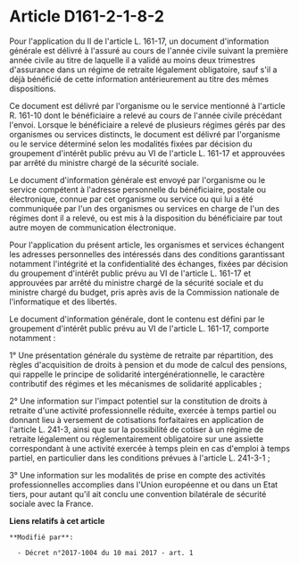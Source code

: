 # Article D161-2-1-8-2

Pour l'application du II de l'article L. 161-17, un document d'information générale est délivré à l'assuré au cours de
l'année civile suivant la première année civile au titre de laquelle il a validé au moins deux trimestres d'assurance dans un
régime de retraite légalement obligatoire, sauf s'il a déjà bénéficié de cette information antérieurement au titre des mêmes
dispositions.

Ce document est délivré par l'organisme ou le service mentionné à l'article R. 161-10 dont le bénéficiaire a relevé au cours
de l'année civile précédant l'envoi. Lorsque le bénéficiaire a relevé de plusieurs régimes gérés par des organismes ou
services distincts, le document est délivré par l'organisme ou le service déterminé selon les modalités fixées par décision
du groupement d'intérêt public prévu au VI de l'article L. 161-17 et approuvées par arrêté du ministre chargé de la sécurité
sociale.

Le document d'information générale est envoyé par l'organisme ou le service compétent à l'adresse personnelle du
bénéficiaire, postale ou électronique, connue par cet organisme ou service ou qui lui a été communiquée par l'un des
organismes ou services en charge de l'un des régimes dont il a relevé, ou est mis à la disposition du bénéficiaire par tout
autre moyen de communication électronique.

Pour l'application du présent article, les organismes et services échangent les adresses personnelles des intéressés dans des
conditions garantissant notamment l'intégrité et la confidentialité des échanges, fixées par décision du groupement d'intérêt
public prévu au VI de l'article L. 161-17 et approuvées par arrêté du ministre chargé de la sécurité sociale et du ministre
chargé du budget, pris après avis de la Commission nationale de l'informatique et des libertés.

Le document d'information générale, dont le contenu est défini par le groupement d'intérêt public prévu au VI de l'article L.
161-17, comporte notamment :

1° Une présentation générale du système de retraite par répartition, des règles d'acquisition de droits à pension et du mode
de calcul des pensions, qui rappelle le principe de solidarité intergénérationnelle, le caractère contributif des régimes et
les mécanismes de solidarité applicables ;

2° Une information sur l'impact potentiel sur la constitution de droits à retraite d'une activité professionnelle réduite,
exercée à temps partiel ou donnant lieu à versement de cotisations forfaitaires en application de l'article L. 241-3, ainsi
que sur la possibilité de cotiser à un régime de retraite légalement ou réglementairement obligatoire sur une assiette
correspondant à une activité exercée à temps plein en cas d'emploi à temps partiel, en particulier dans les conditions
prévues à l'article L. 241-3-1 ;

3° Une information sur les modalités de prise en compte des activités professionnelles accomplies dans l'Union européenne et
ou dans un Etat tiers, pour autant qu'il ait conclu une convention bilatérale de sécurité sociale avec la France.

**Liens relatifs à cet article**

	**Modifié par**:

	  - Décret n°2017-1004 du 10 mai 2017 - art. 1

